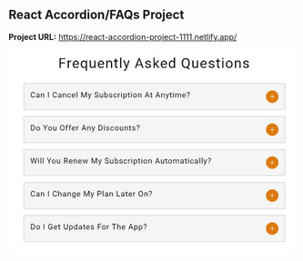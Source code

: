 ## React Accordion/FAQs Project

**Project URL:**
https://react-accordion-project-1111.netlify.app/

<a href='https://react-accordion-project-1111.netlify.app/' target='_blank'>
<img src='./src/assets/accordion.jpg' width='700' alt='tours project image'>
</a>
